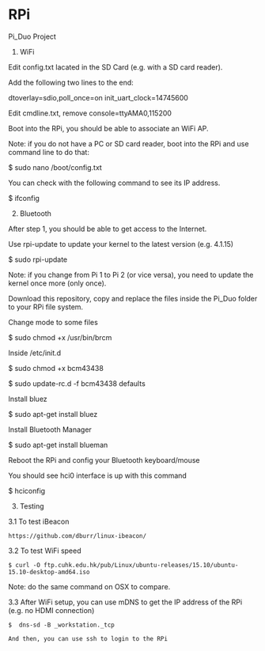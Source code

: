 # RPi


Pi_Duo Project


1. WiFi

  Edit config.txt lacated in the SD Card (e.g. with a SD card reader).

  Add the following two lines to the end:

  dtoverlay=sdio,poll_once=on
  init_uart_clock=14745600

  Edit cmdline.txt, remove console=ttyAMA0,115200

  Boot into the RPi, you should be able to associate an WiFi AP.

  Note: if you do not have a PC or SD card reader, boot into the RPi and use command line to do that:

  $ sudo nano /boot/config.txt

  You can check with the following command to see its IP address.

  $ ifconfig


2. Bluetooth

  After step 1, you should be able to get access to the Internet.

  Use rpi-update to update your kernel to the latest version (e.g. 4.1.15)

  $ sudo rpi-update

  Note: if you change from Pi 1 to Pi 2 (or vice versa), you need to update the kernel once more (only once).
  
  Download this repository, copy and replace the files inside the Pi_Duo folder to your RPi file system.

  Change mode to some files
  
  $ sudo chmod +x /usr/bin/brcm

  Inside /etc/init.d

  $ sudo chmod +x bcm43438
  
  $ sudo update-rc.d -f bcm43438 defaults

  Install bluez

  $ sudo apt-get install bluez

  Install Bluetooth Manager

  $ sudo apt-get install blueman

  Reboot the RPi and config your Bluetooth keyboard/mouse 

  You should see hci0 interface is up with this command
  
  $ hciconfig


3. Testing

  3.1 To test iBeacon
  
    https://github.com/dburr/linux-ibeacon/
  
  3.2 To test WiFi speed

    $ curl -O ftp.cuhk.edu.hk/pub/Linux/ubuntu-releases/15.10/ubuntu-15.10-desktop-amd64.iso

  Note: do the same command on OSX to compare.
    
  3.3 After WiFi setup, you can use mDNS to get the IP address of the RPi (e.g. no HDMI connection)
  
    $  dns-sd -B _workstation._tcp
    
    And then, you can use ssh to login to the RPi
    
  
